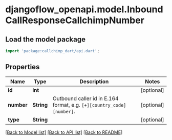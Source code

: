 # djangoflow_openapi.model.InboundCallResponseCallchimpNumber

## Load the model package
```dart
import 'package:callchimp_dart/api.dart';
```

## Properties
Name | Type | Description | Notes
------------ | ------------- | ------------- | -------------
**id** | **int** |  | [optional] 
**number** | **String** | Outbound caller id in E.164 format, e.g. `[+][country_code][number]`. | [optional] 
**type** | **String** |  | [optional] 

[[Back to Model list]](../README.md#documentation-for-models) [[Back to API list]](../README.md#documentation-for-api-endpoints) [[Back to README]](../README.md)


